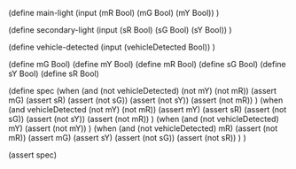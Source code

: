 (define main-light
    (input (mR Bool) (mG Bool) (mY Bool))
)

(define secondary-light
    (input (sR Bool) (sG Bool) (sY Bool))
)

(define vehicle-detected
    (input (vehicleDetected Bool))
)

(define mG Bool)
(define mY Bool)
(define mR Bool)
(define sG Bool)
(define sY Bool)
(define sR Bool)

(define spec
    (when (and (not vehicleDetected) (not mY) (not mR))
        (assert mG)
        (assert sR)
        (assert (not sG))
        (assert (not sY))
        (assert (not mR))
    )
    (when (and vehicleDetected (not mY) (not mR))
        (assert mY)
        (assert sR)
        (assert (not sG))
        (assert (not sY))
        (assert (not mR))
    )
    (when (and (not vehicleDetected) mY)
        (assert (not mY))
    )
    (when (and (not vehicleDetected) mR)
        (assert (not mR))
        (assert mG)
        (assert sY)
        (assert (not sG))
        (assert (not sR))
    )
)

(assert spec)
```